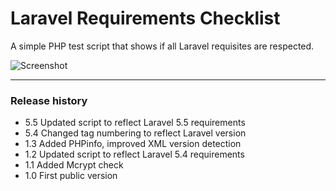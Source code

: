 # Laravel Requirements Checklist

A simple PHP test script that shows if all Laravel requisites are respected.


![Screenshot](/../screenshots/screenshot.png?raw=true "Screenshot")

---

### Release history

 - 5.5  Updated script to reflect Laravel 5.5 requirements
 - 5.4  Changed tag numbering to reflect Laravel version
 - 1.3 	Added PHPinfo, improved XML version detection
 - 1.2 	Updated script to reflect Laravel 5.4 requirements
 - 1.1 	Added Mcrypt check
 - 1.0 	First public version
